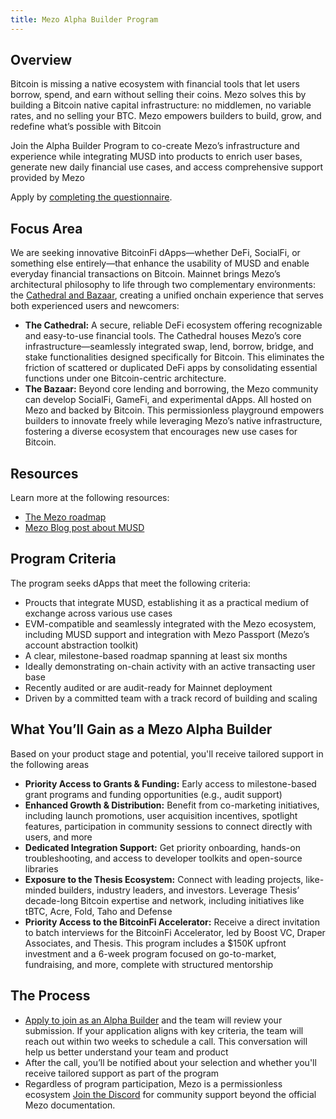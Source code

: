 ```yaml
---
title: Mezo Alpha Builder Program
---
```


## Overview

Bitcoin is missing a native ecosystem with financial tools that let users borrow, spend, and earn without selling their coins. Mezo solves this by building a Bitcoin native capital infrastructure: no middlemen, no variable rates, and no selling your BTC. Mezo empowers builders to build, grow, and redefine what’s possible with Bitcoin

Join the Alpha Builder Program to co-create Mezo’s infrastructure and experience while integrating MUSD into products to enrich user bases, generate new daily financial use cases, and access comprehensive support provided by Mezo

Apply by [completing the questionnaire](https://2d0lnha7ee6.typeform.com/to/B9jzgjb6). 

## Focus Area

We are seeking innovative BitcoinFi dApps—whether DeFi, SocialFi, or something else entirely—that enhance the usability of MUSD and enable everyday financial transactions on Bitcoin. Mainnet brings Mezo’s architectural philosophy to life through two complementary environments: the [Cathedral and Bazaar](https://blog.mezo.org/the-cathedral-and-the-bazaar/), creating a unified onchain experience that serves both experienced users and newcomers:

- **The Cathedral:** A secure, reliable DeFi ecosystem offering recognizable and easy-to-use financial tools. The Cathedral houses Mezo’s core infrastructure—seamlessly integrated swap, lend, borrow, bridge, and stake functionalities designed specifically for Bitcoin. This eliminates the friction of scattered or duplicated DeFi apps by consolidating essential functions under one Bitcoin-centric architecture.
- **The Bazaar:** Beyond core lending and borrowing, the Mezo community can develop SocialFi, GameFi, and experimental dApps. All hosted on Mezo and backed by Bitcoin. This permissionless playground empowers builders to innovate freely while leveraging Mezo’s native infrastructure, fostering a diverse ecosystem that encourages new use cases for Bitcoin.

## Resources

Learn more at the following resources:

- [The Mezo roadmap](https://blog.mezo.org/mezo-the-2025-roadmap/)
- [Mezo Blog post about MUSD](https://blog.mezo.org/musd-fixes-bitcoin/)

## Program Criteria

The program seeks dApps that meet the following criteria:

- Proucts that integrate MUSD, establishing it as a practical medium of exchange across various use cases
- EVM-compatible and seamlessly integrated with the Mezo ecosystem, including MUSD support and integration with Mezo Passport (Mezo’s account abstraction toolkit)
- A clear, milestone-based roadmap spanning at least six months
- Ideally demonstrating on-chain activity with an active transacting user base
- Recently audited or are audit-ready for Mainnet deployment
- Driven by a committed team with a track record of building and scaling

## What You’ll Gain as a Mezo Alpha Builder

Based on your product stage and potential, you'll receive tailored support in the following areas

- **Priority Access to Grants & Funding:** Early access to milestone-based grant programs and funding opportunities (e.g., audit support)
- **Enhanced Growth & Distribution:** Benefit from co-marketing initiatives, including launch promotions, user acquisition incentives, spotlight features, participation in community sessions to connect directly with users, and more
- **Dedicated Integration Support:** Get priority onboarding, hands-on troubleshooting, and access to developer toolkits and open-source libraries
- **Exposure to the Thesis Ecosystem:** Connect with leading projects, like-minded builders, industry leaders, and investors. Leverage Thesis’ decade-long Bitcoin expertise and network, including initiatives like tBTC, Acre, Fold, Taho and Defense
- **Priority Access to the BitcoinFi Accelerator:** Receive a direct invitation to batch interviews for the BitcoinFi Accelerator, led by Boost VC, Draper Associates, and Thesis. This program includes a \$150K upfront investment and a 6-week program focused on go-to-market, fundraising, and more, complete with structured mentorship

## The Process

- [Apply to join as an Alpha Builder](https://2d0lnha7ee6.typeform.com/to/B9jzgjb6) and the team will review your submission. If your application aligns with key criteria, the team will reach out within two weeks to schedule a call. This conversation will help us better understand your team and product
- After the call, you’ll be notified about your selection and whether you'll receive tailored support as part of the program
- Regardless of program participation, Mezo is a permissionless ecosystem [Join the Discord](https://discord.mezo.org/?ref=blog.mezo.org) for community support beyond the official Mezo documentation.